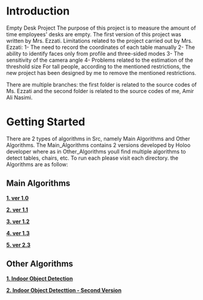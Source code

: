 # Introduction 
Empty Desk Project The purpose of this project is to measure the amount of time employees' desks are empty. The first version of this project was written by Mrs. Ezzati. Limitations related to the project carried out by Mrs. Ezzati: 
1- The need to record the coordinates of each table manually 
2- The ability to identify faces only from profile and three-sided modes 
3- The sensitivity of the camera angle 
4- Problems related to the estimation of the threshold size For tall people, according to the mentioned restrictions, the new project has been designed by me to remove the mentioned restrictions. 

There are multiple branches: the first folder is related to the source codes of Ms. Ezzati and the second folder is related to the source codes of me, Amir Ali Nasimi.

# Getting Started
There are 2 types of algorithms in Src, namely Main Algorithms and Other Algorithms. The Main_Algorithms contains 2 versions developed by Holoo developer where as in Other_Algorithms youll find multiple algorithms to detect tables, chairs, etc. To run each please visit each directory. the Algorithms are as follow:

## Main Algorithms
**[1. ver 1.0](./0_Main_Algorithm_ver_1_0/empty_table-121.ipynb)**

**[2. ver 1.1](./0_Main_Algorithm_ver_1_1/Empty%20Table.ipynb)**

**[3. ver 1.2](./0_Main_Algorithm_ver_1_2/Empty%20Table.ipynb)**

**[4. ver 1.3](./0_Main_Algorithm_ver_1_3/Empty%20Table.ipynb)**

**[5. ver 2.3](./0_Main_Algorithm_ver_2_3/Empty%20Table.ipynb)**

## Other Algorithms
**[1. Indoor Object Detection](./Src/1.IndoorObjectDetection/)**

**[2. Indoor Object Detecttion - Second Version](./Src/2.Indoor-Object-Detection/)**